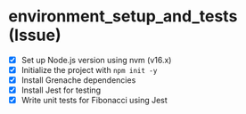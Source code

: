 # environment_setup_and_tests (Issue)

- [x] Set up Node.js version using nvm (v16.x)
- [x] Initialize the project with `npm init -y`
- [x] Install Grenache dependencies
- [x] Install Jest for testing
- [x] Write unit tests for Fibonacci using Jest
